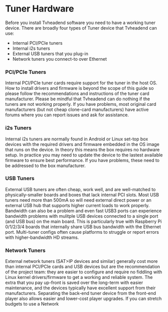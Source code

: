 # Tuner Hardware

Before you install Tvheadend software you need to have a working tuner device. There are broadly four types of Tuner device that Tvheadend can use:

* Internal PCI/PCIe tuners
* Internal i2s tuners
* External USB tuners that you plug-in
* Network tuners you connect-to over Ethernet

### PCI/PCIe Tuners

Internal PCI/PCIe tuner cards require support for the tuner in the host OS. How to install drivers and firmware is beyond the scope of this guide so please follow the recommendations and instructions of the tuner card manufacturer. Please be mindful that Tvheadend can do nothing if the tuners are not working properly. If you have problems, most original card manufacturers (but not cheap clone-card manufacturers) have active forums where you can report issues and ask for assistance.

### i2s Tuners

Internal i2s tuners are normally found in Android or Linux set-top box devices with the required drivers and firmware embedded in the OS image that runs on the device. In theory this means the box requires no hardware setup. In practice you may need to update the device to the lastest available firmware to ensure best performance. If you have problems, these need to be addressed to the box manufacturer.

### USB Tuners

External USB tuners are often cheap, work well, and are well-matched to physically-smaller boards and boxes that lack internal PCI slots. Most USB tuners need more than 500mA so will need external direct power or an external USB hub that supports higher current loads to work properly. Bandwidth can also be a problem and even fast USB3 ports can experience bandwidth problems with mulitple USB devices connected to a single port (and USB bus) on the main board. This is particularly true with Raspberry Pi 0/1/2/3/4 boards that internally share USB bus bandwidth with the Ethernet port. Multi-tuner configs often cause platforms to struggle or report errors with higher-bandwidth HD streams.

### Network Tuners

External network tuners (SAT>IP devices and similar) generally cost more than internal PCI/PCIe cards and USB devices but are the recommendation of the project team: they are easier to configure and require no fiddling with Linux kernel drivers/firmware to get a working and reliable system. The extra that you pay up-front is saved over the long-term with easier maintenance, and the devices typically have excellent support from their manufacturers. Separating the back-end tuner device from the front-end player also allows easier and lower-cost player upgrades. If you can stretch budgets to use a Network

